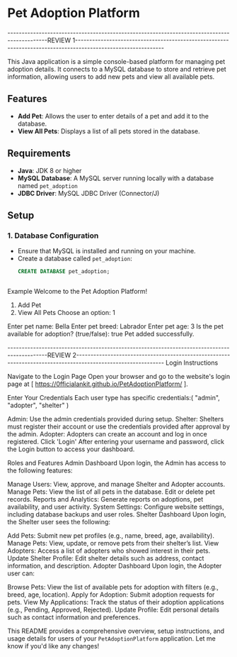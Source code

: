 # Pet Adoption Platform
--------------------------------------------------------------------------------------------REVIEW 1-------------------------------------------------------------------------------------------------------------

This Java application is a simple console-based platform for managing pet adoption details. It connects to a MySQL database to store and retrieve pet information, allowing users to add new pets and view all available pets.

## Features
- **Add Pet**: Allows the user to enter details of a pet and add it to the database.
- **View All Pets**: Displays a list of all pets stored in the database.

## Requirements
- **Java**: JDK 8 or higher
- **MySQL Database**: A MySQL server running locally with a database named `pet_adoption`
- **JDBC Driver**: MySQL JDBC Driver (Connector/J)

## Setup

### 1. Database Configuration
- Ensure that MySQL is installed and running on your machine.
- Create a database called `pet_adoption`:
  ```sql
  CREATE DATABASE pet_adoption;



Example
  Welcome to the Pet Adoption Platform!
1. Add Pet
2. View All Pets
Choose an option: 1

Enter pet name: Bella
Enter pet breed: Labrador
Enter pet age: 3
Is the pet available for adoption? (true/false): true
Pet added successfully.







--------------------------------------------------------------------------------------------REVIEW 2-------------------------------------------------------------------------------------------------------------
Login Instructions


Navigate to the Login Page
Open your browser and go to the website's login page at [ https://0fficialankit.github.io/PetAdoptionPlatform/ ].

Enter Your Credentials
Each user type has specific credentials:( "admin", "adopter", "shelter" )

Admin: Use the admin credentials provided during setup.
Shelter: Shelters must register their account or use the credentials provided after approval by the admin.
Adopter: Adopters can create an account and log in once registered.
Click 'Login'
After entering your username and password, click the Login button to access your dashboard.

Roles and Features
Admin Dashboard
Upon login, the Admin has access to the following features:

Manage Users:
View, approve, and manage Shelter and Adopter accounts.
Manage Pets:
View the list of all pets in the database.
Edit or delete pet records.
Reports and Analytics:
Generate reports on adoptions, pet availability, and user activity.
System Settings:
Configure website settings, including database backups and user roles.
Shelter Dashboard
Upon login, the Shelter user sees the following:

Add Pets:
Submit new pet profiles (e.g., name, breed, age, availability).
Manage Pets:
View, update, or remove pets from their shelter’s list.
View Adopters:
Access a list of adopters who showed interest in their pets.
Update Shelter Profile:
Edit shelter details such as address, contact information, and description.
Adopter Dashboard
Upon login, the Adopter user can:

Browse Pets:
View the list of available pets for adoption with filters (e.g., breed, age, location).
Apply for Adoption:
Submit adoption requests for pets.
View My Applications:
Track the status of their adoption applications (e.g., Pending, Approved, Rejected).
Update Profile:
Edit personal details such as contact information and preferences.






This README provides a comprehensive overview, setup instructions, and usage details for users of your `PetAdoptionPlatform` application. Let me know if you'd like any changes!

